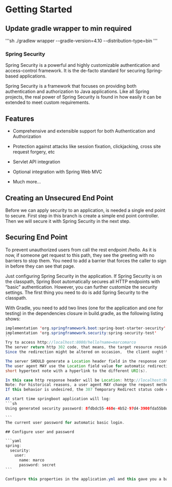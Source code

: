 # Getting Started

## Update gradle wrapper to min required
'''sh
./gradlew wrapper --gradle-version=4.10 --distribution-type=bin
'''

### Spring Security
Spring Security is a powerful and highly customizable authentication and access-control framework.
It is the de-facto standard for securing Spring-based applications.

Spring Security is a framework that focuses on providing both authentication and authorization to Java applications.
Like all Spring projects, the real power of Spring Security is found in how easily it can be extended to meet custom requirements.

## Features
  - Comprehensive and extensible support for both Authentication and Authorization

  - Protection against attacks like session fixation, clickjacking, cross site request forgery, etc

  - Servlet API integration

  - Optional integration with Spring Web MVC

  - Much more…

## Creating an Unsecured End Point
Before we can apply security to an application, is needed a single end point to secure.
First step in this branch is create a simple end point controller. Then we will secure it with Spring Security in the next step.

## Securing End Point
To prevent unauthorized users from call the rest endpoint /hello. As it is now, if someone get request to this path,
they see the greeting with no barriers to stop them. You need to add a barrier that forces the caller to sign in before
they can see that page.

Just configuring Spring Security in the application. If Spring Security is on the classpath, Spring Boot automatically secures
all HTTP endpoints with “basic” authentication. However, you can further customize the security settings. The first thing you
need to do is add Spring Security to the classpath.

With Gradle, you need to add two lines (one for the application and one for testing) in the dependencies closure in build.gradle,
as the following listing shows:

````java
implementation 'org.springframework.boot:spring-boot-starter-security'
implementation 'org.springframework.security:spring-security-test'
``
Try to access http://localhost:8080/hello?name=marcomarco
The server return http 302 code, that means, the target resource resides temporarily under a different URI.
Since the redirection might be altered on occasion,  the client ought to continue to use the effective request URI for future requests.

The server SHOULD generate a Location header field in the response containing a URI reference for the different URI.
The user agent MAY use the Location field value for automatic redirection. The server's response payload usually contains a
short hypertext note with a hyperlink to the different URI(s).

In this case http response header will be Location: http://localhost:8080/login
Note: For historical reasons, a user agent MAY change the request method from POST to GET for the subsequent request.
If this behavior is undesired, the 307 Temporary Redirect status code can be used instead.

At start time springboot application will log:
```sh
Using generated security password: 8fdbdc55-468e-4b52-97d4-3900fda55b8d

```
The current user password for automatic basic login.

## Configure user and password

```yaml
spring:
  security:
    user:
      name: marco
      password: secret
```

Configure this properties in the application.yml and this gave you a basic authentication user:passsword form from springsecurity


